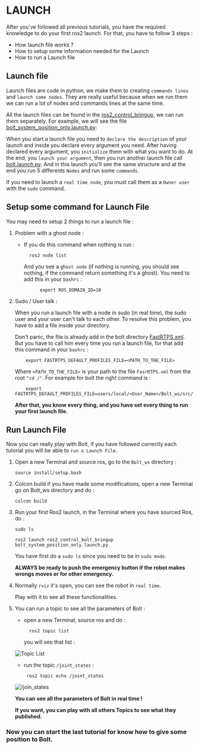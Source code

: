 # LAUNCH

After you've followed all previous tutorials, you have the required knowledge  to do your first ros2 launch. For that, you have to follow 3 steps :

- How launch file works ?
- How to setup some information needed for the Launch
- How to run a Launch file


## Launch file

Launch files are code in python, we make them to creating `commands lines` and `launch some nodes`. They are really useful because when we run them we can run a lot of nodes and commands lines at the same time.

All the launch files can be found in the [ros2_control_bringup](https://github.com/Benjamin-Amsellem/ros2_control_bolt/tree/master/ros2_control_bolt_bringup), we can run them separately. For example, we will see the file [bolt_system_position_only.launch.py](https://github.com/Benjamin-Amsellem/ros2_control_bolt/blob/master/ros2_control_bolt_bringup/launch/bolt_system_position_only.launch.py):

When you start a launch file you need to `declare the description` of your launch and inside you declare every argument you need.
After having declared every argument, you `initialize` them with what you  want to do.
At the end, you `launch your argument`, then you run another launch file call [bolt.launch.py](https://github.com/Benjamin-Amsellem/ros2_control_bolt/blob/master/ros2_control_bolt_bringup/launch/bolt.launch.py). And in this launch you’ll see the same structure and at the end you run 5 differents `Nodes` and run some `commands`.

If you need to launch a `real time node`, you must call them as a `Owner user` with the `sudo` command.

## Setup some command for Launch File

You may need to setup 2 things to run a launch file :

1.  Problem with a ghost node :

    - If you do this command when nothing is run :

		    ros2 node list

       And you see a `ghost node` (if nothing is running, you should see nothing, if the command return something it's a ghost). You need to add this in your `bashrc` :

		        export ROS_DOMAIN_ID=10

2.  Sudo / User talk :

    When you run a launch file with a node in sudo (in real time), the sudo user and your user can't talk to each other. To resolve this problem, you have to add a file inside your directory.

    Don't panic, the file is already add in the bolt directory [FastRTPS.xml](https://github.com/Benjamin-Amsellem/ros2_control_bolt/blob/master/ros2_description_bolt/config/FastRTPS.xml). But you have to call him every time you run a launch file, for that add this command in your `bashrc` :

		    export FASTRTPS_DEFAULT_PROFILES_FILE=<PATH_TO_THE_FILE>

    Where `<PATH_TO_THE_FILE>` is your path to the file `FasrRTPS.xml` from the root `"cd /"`. For example for bolt the right command is :

    		export FASTRTPS_DEFAULT_PROFILES_FILE=users/local/<User_Name>/Bolt_ws/src/ros2_control_bolt/ros2_description_bolt/config/FastRTPS.xml

    **After that, you know every thing, and you have set every thing to run your first launch file.**


## Run Launch File

Now you can really play with Bolt, if you have followed correctly each tutorial  you will be able to `run a Launch File`.

1)  Open a new Terminal and source ros, go to the `Bolt_ws` directory :

	    source install/setup.bash

2)  Colcon build if you have made some modifications, open a new Terminal go on Bolt_ws directory and do :

	    colcon build

3)  Run your first Ros2 launch, in the Terminal where you have sourced Ros, do :

	    sudo ls

	    ros2 launch ros2_control_bolt_bringup bolt_system_position_only.launch.py

    You have first do a `sudo ls` since you need to  be in `sudo mode`.

    **ALWAYS be ready to push the emergency button if the robot makes wrongs moves or for other emergency.**

4) Normally `rviz` it's open, you can see the robot in `real time`.

    Play with it to see all these functionalities.

5) You can run a topic to see all the parameters of Bolt :

    - open a new Terminal, source ros and do :

            ros2 topic list

        you will see that list :

	![Topic List](https://github.com/Benjamin-Amsellem/ros2_control_bolt/blob/master/ros2_control_bolt_tuto/pictures/Launch_Bolt_1-R.png?raw=true "Topic List")

    -  run the topic `/joint_states` :

			ros2 topic echo /joint_states

	![/join_states](https://github.com/Benjamin-Amsellem/ros2_control_bolt/blob/master/ros2_control_bolt_tuto/pictures/Launch_Bolt_2-R.png?raw=true "/join_states")

	**You can see all the parameters of Bolt in real time !**


   **If you want, you can play with all others Topics to see what they published.**

### Now you can start the last tutorial for know how to give some position to Bolt.
